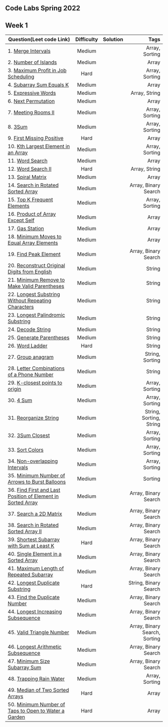 ## Code Labs Spring 2022
## Week 1

| Question(Leet code Link) | Difficulty | Solution | Tags  |
| ------------------------ |:----------:| --------:| -----:|
| 1.	[Merge Intervals](https://leetcode.com/problems/merge-intervals/) | Medium  |	| Array, Sorting |
| 2.	[Number of Islands](https://leetcode.com/problems/number-of-islands/) | Medium | |  Array| 
| 3.	[Maximum Profit in Job Scheduling](https://leetcode.com/problems/maximum-profit-in-job-scheduling/)|  Hard | | 	Array, Sorting| 
| 4.	[Subarray Sum Equals K](https://leetcode.com/problems/subarray-sum-equals-k/)|  Medium| | 	Array | 
| 5.	[Expressive Words](https://leetcode.com/problems/expressive-words/)	|  Medium | | Array, String| 
| 6.	[Next Permutation](https://leetcode.com/problems/next-permutation/)	|  Medium | | Array| 
| 7.	[Meeting Rooms II](https://leetcode.com/problems/meeting-rooms-ii/)	|  Medium | | Array, Sorting| 
| 8.	[3Sum](https://leetcode.com/problems/3sum/)|  Medium | | Array, Sorting| 
| 9.	[First Missing Positive](https://leetcode.com/problems/first-missing-positive/)| 	Hard | | Array| 
| 10.	[Kth Largest Element in an Array](https://leetcode.com/problems/kth-largest-element-in-an-array/)| 	Medium| |  Array, Sorting| 
| 11.	[Word Search](https://leetcode.com/problems/word-search/)	| Medium | |  Array| 
| 12.	[Word Search II](https://leetcode.com/problems/word-search-ii/)	| Hard| |  Array, String| 
| 13.	[Spiral Matrix](https://leetcode.com/problems/spiral-matrix/)| 	Medium| |  Array| 
| 14.	[Search in Rotated Sorted Array](https://leetcode.com/problems/search-in-rotated-sorted-array/)| 	Medium| |  Array, Binary Search| 
| 15.	[Top K Frequent Elements](https://leetcode.com/problems/top-k-frequent-elements/)	| Medium | | Array, Sorting| 
| 16.	[Product of Array Except Self](https://leetcode.com/problems/product-of-array-except-self/)	|  Medium| |  Array| 
| 17.	[Gas Station](https://leetcode.com/problems/gas-station/)| 	 Medium | | Array| 
| 18.	[Minimum Moves to Equal Array Elements](https://leetcode.com/problems/minimum-moves-to-equal-array-elements/)	|  Medium | | Array| 
| 19.	[Find Peak Element](https://leetcode.com/problems/find-peak-element/)	| Medium | | Array, Binary Search| 
| 20.	[Reconstruct Original Digits from English](https://leetcode.com/problems/reconstruct-original-digits-from-english/)	|  Medium | | String| 
| 21.	[Minimum Remove to Make Valid Parentheses](https://leetcode.com/problems/minimum-remove-to-make-valid-parentheses/)| 	Medium | | String| 
| 22.	[Longest Substring Without Repeating Characters](https://leetcode.com/problems/longest-substring-without-repeating-characters/)	|  Medium | | String| 
| 23.	[Longest Palindromic Substring](https://leetcode.com/problems/longest-palindromic-substring/)| 	Medium| |  String| 
| 24.	[Decode String](https://leetcode.com/problems/decode-string/)	| Medium| |  String| 
| 25.	[Generate Parentheses](https://leetcode.com/problems/generate-parentheses/)	|  Medium | | String| 
| 26.	[Word Ladder](https://leetcode.com/problems/word-ladder/)	| Hard | | String| 
| 27.	[Group anagram](https://leetcode.com/problems/group-anagrams/)| 	Medium | | String, Sorting| 
| 28.	[Letter Combinations of a Phone Number](https://leetcode.com/problems/letter-combinations-of-a-phone-number/)| 	Medium| |  String| 
| 29.	[K-closest points to origin](https://leetcode.com/problems/k-closest-points-to-origin/)| 	Medium | | Array, Sorting| 
| 30.	[4 Sum](https://leetcode.com/problems/4sum/)| 	Medium| |  Array, Sorting| 
| 31.	[Reorganize String](https://leetcode.com/problems/reorganize-string/)| 	Medium| |  String, Sorting, String | 
| 32.	[3Sum Closest](https://leetcode.com/problems/3sum-closest/)	 | Medium| |  Array, Sorting | 
| 33.	[Sort Colors](https://leetcode.com/problems/sort-colors/)	| Medium | | Array, Sorting| 
| 34.	[Non-overlapping Intervals](https://leetcode.com/problems/non-overlapping-intervals/)	| Medium | | Array, Sorting| 
| 35.	[Minimum Number of Arrows to Burst Balloons](https://leetcode.com/problems/minimum-number-of-arrows-to-burst-balloons/)	|  Medium| |  Sorting| 
| 36.	[Find First and Last Position of Element in Sorted Array](https://leetcode.com/problems/find-first-and-last-position-of-element-in-sorted-array/)| 	Medium | | Array, Binary Search| 
| 37.	[Search a 2D Matrix](https://leetcode.com/problems/search-a-2d-matrix/)	 | Medium | | Array, Binary Search| 
| 38.	[Search in Rotated Sorted Array II](https://leetcode.com/problems/search-in-rotated-sorted-array-ii/)	| Medium | | Array, Binary Search| 
| 39.	[Shortest Subarray with Sum at Least K](https://leetcode.com/problems/shortest-subarray-with-sum-at-least-k/)	| Hard | | Array, Binary Search| 
| 40.	[Single Element in a Sorted Array](https://leetcode.com/problems/single-element-in-a-sorted-array/)| 	Medium| |  Array, Binary Search| 
| 41.	[Maximum Length of Repeated Subarray](https://leetcode.com/problems/maximum-length-of-repeated-subarray/)| 	Medium | | Array, Binary Search| 
| 42.	[Longest Duplicate Substring](https://leetcode.com/problems/longest-duplicate-substring/)	| Hard| |  String, Binary Search| 
| 43.	[Find the Duplicate Number](https://leetcode.com/problems/find-the-duplicate-number/)	| Medium| |  Array, Binary Search| 
| 44.	[Longest Increasing Subsequence](https://leetcode.com/problems/longest-increasing-subsequence/)	|  Medium| |  Array, Binary Search| 
| 45.	[Valid Triangle Number](https://leetcode.com/problems/valid-triangle-number/)	| Medium| |  Array, Binary Search, Sorting| 
| 46.	[Longest Arithmetic Subsequence](https://leetcode.com/problems/longest-arithmetic-subsequence/)| 	Medium | | Array, Binary Search| 
| 47.	[Minimum Size Subarray Sum](https://leetcode.com/problems/minimum-size-subarray-sum/)| 	Medium | | Array, Binary Search| 
| 48. [Trapping Rain Water](https://leetcode.com/problems/trapping-rain-water/) | Medium |  | Array, Sorting|
| 49.	[Median of Two Sorted Arrays](https://leetcode.com/problems/median-of-two-sorted-arrays/)|  Hard | |  Array| 
| 50.	[Minimum Number of Taps to Open to Water a Garden](https://leetcode.com/problems/minimum-number-of-taps-to-open-to-water-a-garden/)	|  Hard | |  Array| 
